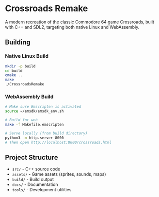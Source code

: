 # Crossroads Remake

A modern recreation of the classic Commodore 64 game Crossroads, built with C++ and SDL2, targeting both native Linux and WebAssembly.

## Building

### Native Linux Build
```bash
mkdir -p build
cd build
cmake ..
make
./CrossroadsRemake
```

### WebAssembly Build
```bash
# Make sure Emscripten is activated
source ~/emsdk/emsdk_env.sh

# Build for web
make -f Makefile.emscripten

# Serve locally (from build directory)
python3 -m http.server 8000
# Then open http://localhost:8000/crossroads.html
```

## Project Structure
- `src/` - C++ source code
- `assets/` - Game assets (sprites, sounds, maps)
- `build/` - Build output
- `docs/` - Documentation
- `tools/` - Development utilities
